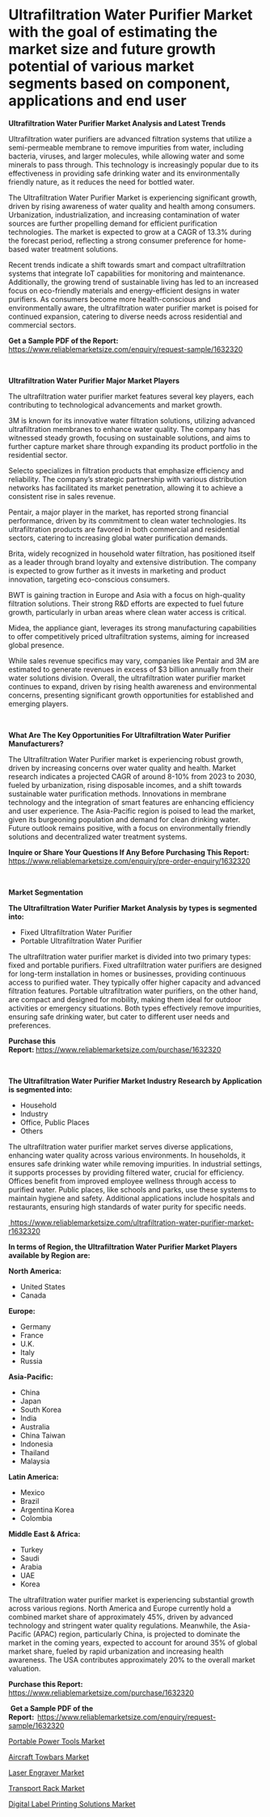 <p><h1>Ultrafiltration Water Purifier Market with the goal of estimating the market size and future growth potential of various market segments based on component, applications and end user</h1></p><p><strong>Ultrafiltration Water Purifier Market Analysis and Latest Trends</strong></p>
<p><p>Ultrafiltration water purifiers are advanced filtration systems that utilize a semi-permeable membrane to remove impurities from water, including bacteria, viruses, and larger molecules, while allowing water and some minerals to pass through. This technology is increasingly popular due to its effectiveness in providing safe drinking water and its environmentally friendly nature, as it reduces the need for bottled water.</p><p>The Ultrafiltration Water Purifier Market is experiencing significant growth, driven by rising awareness of water quality and health among consumers. Urbanization, industrialization, and increasing contamination of water sources are further propelling demand for efficient purification technologies. The market is expected to grow at a CAGR of 13.3% during the forecast period, reflecting a strong consumer preference for home-based water treatment solutions.</p><p>Recent trends indicate a shift towards smart and compact ultrafiltration systems that integrate IoT capabilities for monitoring and maintenance. Additionally, the growing trend of sustainable living has led to an increased focus on eco-friendly materials and energy-efficient designs in water purifiers. As consumers become more health-conscious and environmentally aware, the ultrafiltration water purifier market is poised for continued expansion, catering to diverse needs across residential and commercial sectors.</p></p>
<p><strong>Get a Sample PDF of the Report:&nbsp;</strong> <a href="https://www.reliablemarketsize.com/enquiry/request-sample/1632320?utm_campaign=1898&utm_medium=2&utm_source=Github&utm_content=ia&utm_term=10042025&utm_id=ultrafiltration-water-purifier">https://www.reliablemarketsize.com/enquiry/request-sample/1632320</a></p>
<p>&nbsp;</p>
<p><strong>Ultrafiltration Water Purifier Major Market Players</strong></p>
<p><p>The ultrafiltration water purifier market features several key players, each contributing to technological advancements and market growth. </p><p>3M is known for its innovative water filtration solutions, utilizing advanced ultrafiltration membranes to enhance water quality. The company has witnessed steady growth, focusing on sustainable solutions, and aims to further capture market share through expanding its product portfolio in the residential sector. </p><p>Selecto specializes in filtration products that emphasize efficiency and reliability. The company’s strategic partnership with various distribution networks has facilitated its market penetration, allowing it to achieve a consistent rise in sales revenue. </p><p>Pentair, a major player in the market, has reported strong financial performance, driven by its commitment to clean water technologies. Its ultrafiltration products are favored in both commercial and residential sectors, catering to increasing global water purification demands.</p><p>Brita, widely recognized in household water filtration, has positioned itself as a leader through brand loyalty and extensive distribution. The company is expected to grow further as it invests in marketing and product innovation, targeting eco-conscious consumers.</p><p>BWT is gaining traction in Europe and Asia with a focus on high-quality filtration solutions. Their strong R&D efforts are expected to fuel future growth, particularly in urban areas where clean water access is critical.</p><p>Midea, the appliance giant, leverages its strong manufacturing capabilities to offer competitively priced ultrafiltration systems, aiming for increased global presence. </p><p>While sales revenue specifics may vary, companies like Pentair and 3M are estimated to generate revenues in excess of $3 billion annually from their water solutions division. Overall, the ultrafiltration water purifier market continues to expand, driven by rising health awareness and environmental concerns, presenting significant growth opportunities for established and emerging players.</p></p>
<p>&nbsp;</p>
<p><strong>What Are The Key Opportunities For Ultrafiltration Water Purifier Manufacturers?</strong></p>
<p><p>The Ultrafiltration Water Purifier market is experiencing robust growth, driven by increasing concerns over water quality and health. Market research indicates a projected CAGR of around 8-10% from 2023 to 2030, fueled by urbanization, rising disposable incomes, and a shift towards sustainable water purification methods. Innovations in membrane technology and the integration of smart features are enhancing efficiency and user experience. The Asia-Pacific region is poised to lead the market, given its burgeoning population and demand for clean drinking water. Future outlook remains positive, with a focus on environmentally friendly solutions and decentralized water treatment systems.</p></p>
<p><strong>Inquire or Share Your Questions If Any Before Purchasing This Report:</strong> <a href="https://www.reliablemarketsize.com/enquiry/pre-order-enquiry/1632320?utm_campaign=1898&utm_medium=2&utm_source=Github&utm_content=ia&utm_term=10042025&utm_id=ultrafiltration-water-purifier">https://www.reliablemarketsize.com/enquiry/pre-order-enquiry/1632320</a></p>
<p>&nbsp;</p>
<p><strong>Market Segmentation</strong></p>
<p><strong>The Ultrafiltration Water Purifier Market Analysis by types is segmented into:</strong></p>
<p><ul><li>Fixed Ultrafiltration Water Purifier</li><li>Portable Ultrafiltration Water Purifier</li></ul></p>
<p><p>The ultrafiltration water purifier market is divided into two primary types: fixed and portable purifiers. Fixed ultrafiltration water purifiers are designed for long-term installation in homes or businesses, providing continuous access to purified water. They typically offer higher capacity and advanced filtration features. Portable ultrafiltration water purifiers, on the other hand, are compact and designed for mobility, making them ideal for outdoor activities or emergency situations. Both types effectively remove impurities, ensuring safe drinking water, but cater to different user needs and preferences.</p></p>
<p><strong>Purchase this Report:&nbsp;</strong><a href="https://www.reliablemarketsize.com/purchase/1632320?utm_campaign=1898&utm_medium=2&utm_source=Github&utm_content=ia&utm_term=10042025&utm_id=ultrafiltration-water-purifier">https://www.reliablemarketsize.com/purchase/1632320</a></p>
<p>&nbsp;</p>
<p><strong>The Ultrafiltration Water Purifier Market Industry Research by Application is segmented into:</strong></p>
<p><ul><li>Household</li><li>Industry</li><li>Office, Public Places</li><li>Others</li></ul></p>
<p><p>The ultrafiltration water purifier market serves diverse applications, enhancing water quality across various environments. In households, it ensures safe drinking water while removing impurities. In industrial settings, it supports processes by providing filtered water, crucial for efficiency. Offices benefit from improved employee wellness through access to purified water. Public places, like schools and parks, use these systems to maintain hygiene and safety. Additional applications include hospitals and restaurants, ensuring high standards of water purity for specific needs.</p></p>
<p><a href="https://www.reliablemarketsize.com/ultrafiltration-water-purifier-market-r1632320?utm_campaign=1898&utm_medium=2&utm_source=Github&utm_content=ia&utm_term=10042025&utm_id=ultrafiltration-water-purifier">&nbsp;https://www.reliablemarketsize.com/ultrafiltration-water-purifier-market-r1632320</a></p>
<p><strong>In terms of Region, the Ultrafiltration Water Purifier Market Players available by Region are:</strong></p>
<p>
    <p> <strong> North America: </strong>
        <ul>
            <li>United States</li>
            <li>Canada</li>
        </ul>
        </p> 
    <p> <strong> Europe: </strong>
        <ul>
            <li>Germany</li>
            <li>France</li>
            <li>U.K.</li>
            <li>Italy</li>
            <li>Russia</li>
        </ul>
        </p> 
    <p> <strong> Asia-Pacific: </strong>
        <ul>
            <li>China</li>
            <li>Japan</li>
            <li>South Korea</li>
            <li>India</li>
            <li>Australia</li>
            <li>China Taiwan</li>
            <li>Indonesia</li>
            <li>Thailand</li>
            <li>Malaysia</li>
        </ul>
        </p> 
    <p> <strong> Latin America: </strong>
        <ul>
            <li>Mexico</li>
            <li>Brazil</li>
            <li>Argentina Korea</li>
            <li>Colombia</li>
        </ul>
        </p> 
    <p> <strong> Middle East & Africa: </strong>
        <ul>
            <li>Turkey</li>
            <li>Saudi</li>
            <li>Arabia</li>
            <li>UAE</li>
            <li>Korea</li>
        </ul>
    </p>
    </p>
<p><p>The ultrafiltration water purifier market is experiencing substantial growth across various regions. North America and Europe currently hold a combined market share of approximately 45%, driven by advanced technology and stringent water quality regulations. Meanwhile, the Asia-Pacific (APAC) region, particularly China, is projected to dominate the market in the coming years, expected to account for around 35% of global market share, fueled by rapid urbanization and increasing health awareness. The USA contributes approximately 20% to the overall market valuation.</p></p>
<p><strong>Purchase this Report: </strong><a href="https://www.reliablemarketsize.com/purchase/1632320?utm_campaign=1898&utm_medium=2&utm_source=Github&utm_content=ia&utm_term=10042025&utm_id=ultrafiltration-water-purifier">https://www.reliablemarketsize.com/purchase/1632320</a></p>
<p>&nbsp;<strong>Get a Sample PDF of the Report:&nbsp;&nbsp;</strong><a href="https://www.reliablemarketsize.com/enquiry/request-sample/1632320?utm_campaign=1898&utm_medium=2&utm_source=Github&utm_content=ia&utm_term=10042025&utm_id=ultrafiltration-water-purifier">https://www.reliablemarketsize.com/enquiry/request-sample/1632320</a></p>
<p><strong></strong></p>
<p><p><a href="https://github.com/astadtetcha28/Market-Research-Report-List-1/blob/main/portable-power-tools-market.md?utm_campaign=1898&utm_medium=2&utm_source=Github&utm_content=ia&utm_term=10042025&utm_id=ultrafiltration-water-purifier">Portable Power Tools Market</a></p><p><a href="https://github.com/sibellanikmn/Market-Research-Report-List-1/blob/main/aircraft-towbars-market.md?utm_campaign=1898&utm_medium=2&utm_source=Github&utm_content=ia&utm_term=10042025&utm_id=ultrafiltration-water-purifier">Aircraft Towbars Market</a></p><p><a href="https://github.com/ertssmelov0/Market-Research-Report-List-1/blob/main/laser-engraver-market.md?utm_campaign=1898&utm_medium=2&utm_source=Github&utm_content=ia&utm_term=10042025&utm_id=ultrafiltration-water-purifier">Laser Engraver Market</a></p><p><a href="https://github.com/pupekironim/Market-Research-Report-List-1/blob/main/transport-rack-market.md?utm_campaign=1898&utm_medium=2&utm_source=Github&utm_content=ia&utm_term=10042025&utm_id=ultrafiltration-water-purifier">Transport Rack Market</a></p><p><a href="https://github.com/heeildannas/Market-Research-Report-List-1/blob/main/digital-label-printing-solutions-market.md?utm_campaign=1898&utm_medium=2&utm_source=Github&utm_content=ia&utm_term=10042025&utm_id=ultrafiltration-water-purifier">Digital Label Printing Solutions Market</a></p></p>
